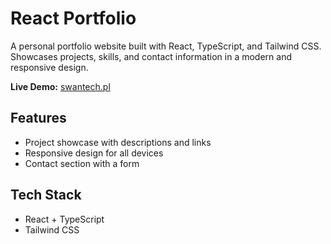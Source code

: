 # React Portfolio  

A personal portfolio website built with React, TypeScript, and Tailwind CSS. Showcases projects, skills, and contact information in a modern and responsive design.  

**Live Demo:** [swantech.pl](https://swantech.pl)  

## Features  
- Project showcase with descriptions and links  
- Responsive design for all devices  
- Contact section with a form  

## Tech Stack  
- React + TypeScript  
- Tailwind CSS  
